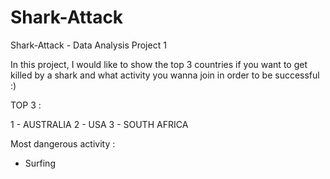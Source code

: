 # Shark-Attack

Shark-Attack - Data Analysis Project 1

In this project, I would like to show the top 3 countries if you want to get killed by a shark and what activity you wanna join in order to be successful :)

TOP 3  : 
 
1 - AUSTRALIA
2 - USA 
3 - SOUTH AFRICA

Most dangerous activity : 

- Surfing
